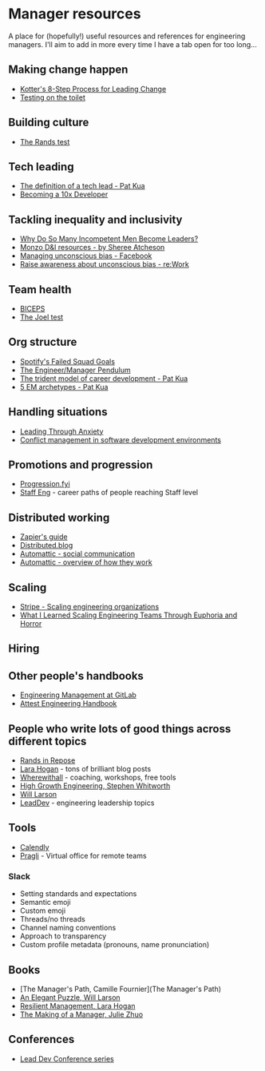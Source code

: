 # Manager resources
A place for (hopefully!) useful resources and references for engineering managers. I'll aim to add in more every time I have a tab open for too long...

## Making change happen
* [Kotter's 8-Step Process for Leading Change](https://www.kotterinc.com/8-steps-process-for-leading-change/)
* [Testing on the toilet](https://testing.googleblog.com/2007/01/introducing-testing-on-toilet.html)

## Building culture
* [The Rands test](https://randsinrepose.com/archives/the-rands-test/)

## Tech leading
* [The definition of a tech lead - Pat Kua](https://www.patkua.com/blog/the-definition-of-a-tech-lead/)
* [Becoming a 10x Developer](https://www.kateheddleston.com/blog/becoming-a-10x-developer)

## Tackling inequality and inclusivity
* [Why Do So Many Incompetent Men Become Leaders?](https://hbr.org/2013/08/why-do-so-many-incompetent-men)
* [Monzo D&I resources - by Sheree Atcheson](https://monzo.com/blog/training-and-resources-to-help-you-make-your-organisation-more-inclusive)
* [Managing unconscious bias - Facebook](https://managingbias.fb.com/)
* [Raise awareness about unconscious bias - re:Work](https://rework.withgoogle.com/guides/unbiasing-raise-awareness/steps/introduction/)

## Team health
* [BICEPS](https://www.palomamedina.com/biceps)
* [The Joel test](https://www.joelonsoftware.com/2000/08/09/the-joel-test-12-steps-to-better-code/)

## Org structure
* [Spotify's Failed Squad Goals](https://www.jeremiahlee.com/posts/failed-squad-goals/)
* [The Engineer/Manager Pendulum](https://charity.wtf/2017/05/11/the-engineer-manager-pendulum/)
* [The trident model of career development - Pat Kua](https://www.thekua.com/atwork/2019/02/the-trident-model-of-career-development/)
* [5 EM archetypes - Pat Kua](https://www.patkua.com/blog/5-engineering-manager-archetypes/)

## Handling situations
* [Leading Through Anxiety](https://hbr.org/cover-story/2020/05/leading-through-anxiety)
* [Conflict management in software development environments](https://www.researchgate.net/profile/Jean_Richardson4/publication/318987959_Conflict_Management_in_Software_Development_Environments/links/5989dc60aca27266adae0704/Conflict-Management-in-Software-Development-Environments.pdf?origin=publication_detail)

## Promotions and progression
* [Progression.fyi](https://www.progression.fyi/)
* [Staff Eng](https://staffeng.com/) - career paths of people reaching Staff level

## Distributed working
* [Zapier's guide](https://zapier.com/learn/remote-work/)
* [Distributed.blog](https://distributed.blog/)
* [Automattic - social communication](https://automattic.com/social-communication/)
* [Automattic - overview of how they work](https://automattic.com/work-with-us/)

## Scaling
* [Stripe - Scaling engineering organizations](https://stripe.com/gb/atlas/guides/scaling-eng)
* [What I Learned Scaling Engineering Teams Through Euphoria and Horror](https://firstround.com/review/what-i-learned-scaling-engineering-teams-through-euphoria-and-horror/)

## Hiring

## Other people's handbooks
* [Engineering Management at GitLab](https://about.gitlab.com/handbook/engineering/management/)
* [Attest Engineering Handbook](https://www.notion.so/Attest-Engineering-Handbook-45de81cfc94b40ccb08aae9119bcbf9c)

## People who write lots of good things across different topics
* [Rands in Repose](https://randsinrepose.com/dont-skip-this/)
* [Lara Hogan](https://larahogan.me/blog/) - tons of brilliant blog posts
* [Wherewithall](https://wherewithall.com/tools/) - coaching, workshops, free tools
* [High Growth Engineering, Stephen Whitworth](https://highgrowthengineering.substack.com/)
* [Will Larson](https://lethain.com/about/)
* [LeadDev](https://leaddev.com/) - engineering leadership topics

## Tools
* [Calendly](https://calendly.com)
* [Pragli](https://pragli.com) - Virtual office for remote teams

### Slack
* Setting standards and expectations 
* Semantic emoji
* Custom emoji
* Threads/no threads
* Channel naming conventions
* Approach to transparency
* Custom profile metadata (pronouns, name pronunciation)

## Books
* [The Manager's Path, Camille Fournier](The Manager's Path)
* [An Elegant Puzzle, Will Larson](https://www.goodreads.com/en/book/show/45303387-an-elegant-puzzle)
* [Resilient Management, Lara Hogan](https://abookapart.com/products/resilient-management)
* [The Making of a Manager, Julie Zhuo](https://www.juliezhuo.com/book/manager.html)

## Conferences
* [Lead Dev Conference series](https://theleaddeveloper.com/)
